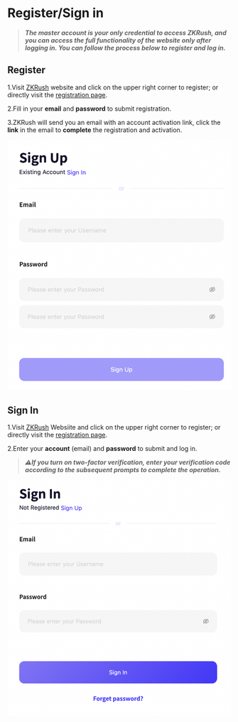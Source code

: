 # Register/Sign in

> ***The master account is your only credential to access ZKRush, and you can access the full functionality of the website only after logging in. You can follow the process below to register and log in.***

## Register

1.Visit [ZKRush](https://pool.zkrush.com) website and click on the upper right corner to register; or directly visit the [registration page](https://pool.zkrush.com/signUp).

2.Fill in your **email** and **password** to submit registration.

3.ZKRush will send you an email with an account activation link, click the **link** in the email to **complete** the registration and activation.

![alt signup](../_media/signup.png ':size=40%')



## Sign In

1.Visit [ZKRush](https://pool.zkrush.com) Websiite and click on the upper right corner to register; or directly visit the [registration page](https://pool.zkrush.com/login).

2.Enter your **account** (email) and **password** to submit and log in.

> ***⚠️If you turn on two-factor verification, enter your verification code according to the subsequent prompts to complete the operation.***

![alt login](../_media/login.png ':size=40%')
